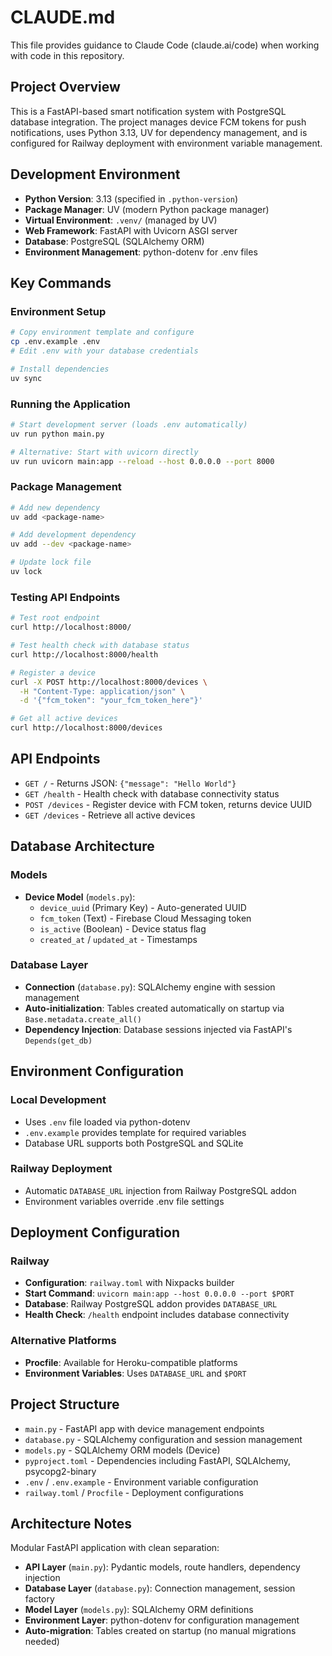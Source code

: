 # CLAUDE.md

This file provides guidance to Claude Code (claude.ai/code) when working with code in this repository.

## Project Overview

This is a FastAPI-based smart notification system with PostgreSQL database integration. The project manages device FCM tokens for push notifications, uses Python 3.13, UV for dependency management, and is configured for Railway deployment with environment variable management.

## Development Environment

- **Python Version**: 3.13 (specified in `.python-version`)
- **Package Manager**: UV (modern Python package manager)
- **Virtual Environment**: `.venv/` (managed by UV)
- **Web Framework**: FastAPI with Uvicorn ASGI server
- **Database**: PostgreSQL (SQLAlchemy ORM)
- **Environment Management**: python-dotenv for .env files

## Key Commands

### Environment Setup
```bash
# Copy environment template and configure
cp .env.example .env
# Edit .env with your database credentials

# Install dependencies
uv sync
```

### Running the Application
```bash
# Start development server (loads .env automatically)
uv run python main.py

# Alternative: Start with uvicorn directly
uv run uvicorn main:app --reload --host 0.0.0.0 --port 8000
```

### Package Management
```bash
# Add new dependency
uv add <package-name>

# Add development dependency
uv add --dev <package-name>

# Update lock file
uv lock
```

### Testing API Endpoints
```bash
# Test root endpoint
curl http://localhost:8000/

# Test health check with database status
curl http://localhost:8000/health

# Register a device
curl -X POST http://localhost:8000/devices \
  -H "Content-Type: application/json" \
  -d '{"fcm_token": "your_fcm_token_here"}'

# Get all active devices
curl http://localhost:8000/devices
```

## API Endpoints

- `GET /` - Returns JSON: `{"message": "Hello World"}`
- `GET /health` - Health check with database connectivity status
- `POST /devices` - Register device with FCM token, returns device UUID
- `GET /devices` - Retrieve all active devices

## Database Architecture

### Models
- **Device Model** (`models.py`):
  - `device_uuid` (Primary Key) - Auto-generated UUID
  - `fcm_token` (Text) - Firebase Cloud Messaging token
  - `is_active` (Boolean) - Device status flag
  - `created_at` / `updated_at` - Timestamps

### Database Layer
- **Connection** (`database.py`): SQLAlchemy engine with session management
- **Auto-initialization**: Tables created automatically on startup via `Base.metadata.create_all()`
- **Dependency Injection**: Database sessions injected via FastAPI's `Depends(get_db)`

## Environment Configuration

### Local Development
- Uses `.env` file loaded via python-dotenv
- `.env.example` provides template for required variables
- Database URL supports both PostgreSQL and SQLite

### Railway Deployment
- Automatic `DATABASE_URL` injection from Railway PostgreSQL addon
- Environment variables override .env file settings

## Deployment Configuration

### Railway
- **Configuration**: `railway.toml` with Nixpacks builder
- **Start Command**: `uvicorn main:app --host 0.0.0.0 --port $PORT`
- **Database**: Railway PostgreSQL addon provides `DATABASE_URL`
- **Health Check**: `/health` endpoint includes database connectivity

### Alternative Platforms
- **Procfile**: Available for Heroku-compatible platforms
- **Environment Variables**: Uses `DATABASE_URL` and `$PORT`

## Project Structure

- `main.py` - FastAPI app with device management endpoints
- `database.py` - SQLAlchemy configuration and session management
- `models.py` - SQLAlchemy ORM models (Device)
- `pyproject.toml` - Dependencies including FastAPI, SQLAlchemy, psycopg2-binary
- `.env` / `.env.example` - Environment variable configuration
- `railway.toml` / `Procfile` - Deployment configurations

## Architecture Notes

Modular FastAPI application with clean separation:
- **API Layer** (`main.py`): Pydantic models, route handlers, dependency injection
- **Database Layer** (`database.py`): Connection management, session factory
- **Model Layer** (`models.py`): SQLAlchemy ORM definitions
- **Environment Layer**: python-dotenv for configuration management
- **Auto-migration**: Tables created on startup (no manual migrations needed)